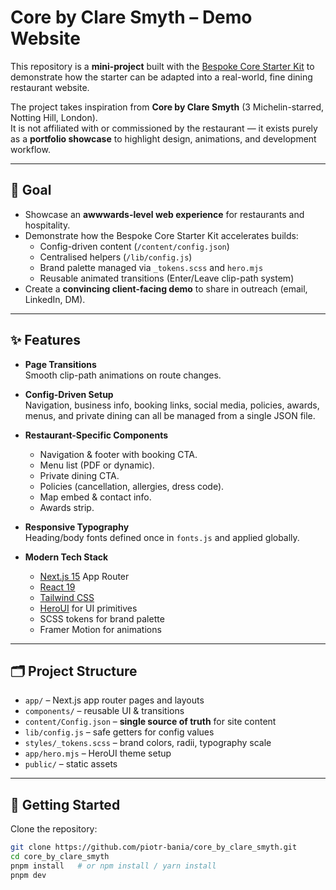 # Core by Clare Smyth – Demo Website

This repository is a **mini-project** built with the [Bespoke Core Starter Kit](https://github.com/piotr-bania/bespoke_core) to demonstrate how the starter can be adapted into a real-world, fine dining restaurant website.

The project takes inspiration from **Core by Clare Smyth** (3 Michelin-starred, Notting Hill, London).  
It is not affiliated with or commissioned by the restaurant — it exists purely as a **portfolio showcase** to highlight design, animations, and development workflow.

---

## 🎯 Goal

- Showcase an **awwwards-level web experience** for restaurants and hospitality.
- Demonstrate how the Bespoke Core Starter Kit accelerates builds:
  - Config-driven content (`/content/config.json`)
  - Centralised helpers (`/lib/config.js`)
  - Brand palette managed via `_tokens.scss` and `hero.mjs`
  - Reusable animated transitions (Enter/Leave clip-path system)
- Create a **convincing client-facing demo** to share in outreach (email, LinkedIn, DM).

---

## ✨ Features

- **Page Transitions**  
  Smooth clip-path animations on route changes.

- **Config-Driven Setup**  
  Navigation, business info, booking links, social media, policies, awards, menus, and private dining can all be managed from a single JSON file.

- **Restaurant-Specific Components**
  - Navigation & footer with booking CTA.
  - Menu list (PDF or dynamic).
  - Private dining CTA.
  - Policies (cancellation, allergies, dress code).
  - Map embed & contact info.
  - Awards strip.

- **Responsive Typography**  
  Heading/body fonts defined once in `fonts.js` and applied globally.

- **Modern Tech Stack**
  - [Next.js 15](https://nextjs.org/) App Router
  - [React 19](https://react.dev/)
  - [Tailwind CSS](https://tailwindcss.com/)
  - [HeroUI](https://heroui.dev/) for UI primitives
  - SCSS tokens for brand palette
  - Framer Motion for animations

---

## 🗂 Project Structure

- `app/` – Next.js app router pages and layouts
- `components/` – reusable UI & transitions
- `content/Config.json` – **single source of truth** for site content
- `lib/config.js` – safe getters for config values
- `styles/_tokens.scss` – brand colors, radii, typography scale
- `app/hero.mjs` – HeroUI theme setup
- `public/` – static assets

---

## 🚀 Getting Started

Clone the repository:

```bash
git clone https://github.com/piotr-bania/core_by_clare_smyth.git
cd core_by_clare_smyth
pnpm install   # or npm install / yarn install
pnpm dev
